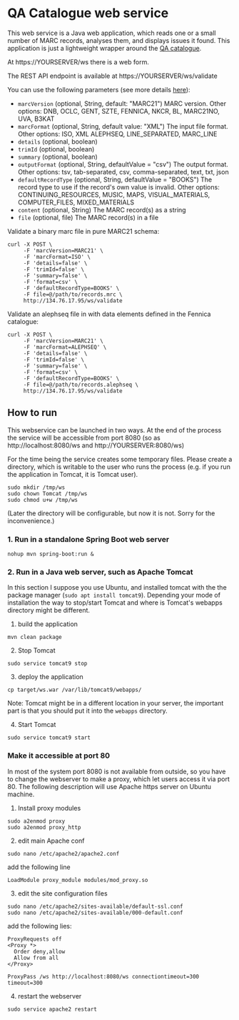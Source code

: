 # QA Catalogue web service

This web service is a Java web application, which reads one or a small number of MARC records, analyses them, and 
displays issues it found. This application is just a lightweight wrapper around the [QA catalogue](https://github.com/piraly/metadata-qa-marc). 

At https://YOURSERVER/ws there is a web form.

The REST API endpoint is available at https://YOURSERVER/ws/validate

You can use the following parameters (see more details [here](https://github.com/pkiraly/metadata-qa-marc#validating-marc-records)):

* `marcVersion` (optional, String, default: "MARC21") MARC version. Other options: DNB, OCLC, GENT, SZTE, FENNICA, NKCR, BL, MARC21NO, UVA, B3KAT
* `marcFormat` (optional, String, default value: "XML") The input file format. Other options: ISO, XML ALEPHSEQ, LINE_SEPARATED, MARC_LINE
* `details` (optional, boolean)
* `trimId` (optional, boolean)
* `summary` (optional, boolean)
* `outputFormat` (optional, String, defaultValue = "csv") The output format. Other options: tsv, tab-separated, csv, comma-separated, text, txt, json
* `defaultRecordType` (optional, String, defaultValue = "BOOKS") The record type to use if the record's own value is invalid. Other options: 
    CONTINUING_RESOURCES, MUSIC, MAPS, VISUAL_MATERIALS, COMPUTER_FILES, MIXED_MATERIALS
* `content` (optional, String) The MARC record(s) as a string
* `file` (optional, file) The MARC record(s) in a file

Validate a binary marc file in pure MARC21 schema:
```
curl -X POST \
     -F 'marcVersion=MARC21' \
     -F 'marcFormat=ISO' \
     -F 'details=false' \
     -F 'trimId=false' \
     -F 'summary=false' \
     -F 'format=csv' \
     -F 'defaultRecordType=BOOKS' \
     -F file=@/path/to/records.mrc \
     http://134.76.17.95/ws/validate
```

Validate an alephseq file in with data elements defined in the Fennica catalogue:

```
curl -X POST \
     -F 'marcVersion=MARC21' \
     -F 'marcFormat=ALEPHSEQ' \
     -F 'details=false' \
     -F 'trimId=false' \
     -F 'summary=false' \
     -F 'format=csv' \
     -F 'defaultRecordType=BOOKS' \
     -F file=@/path/to/records.alephseq \
     http://134.76.17.95/ws/validate
```


## How to run

This webservice can be launched in two ways. At the end of the process the service will be accessible from port 8080 
(so as http://localhost:8080/ws and http://YOURSERVER:8080/ws)

For the time being the service creates some temporary files. Please create a directory, which is writable to the user 
who runs the process (e.g. if you run the application in Tomcat, it is Tomcat user).

```
sudo mkdir /tmp/ws
sudo chown Tomcat /tmp/ws
sudo chmod u+w /tmp/ws
```

(Later the directory will be configurable, but now it is not. Sorry for the inconvenience.)

### 1. Run in a standalone Spring Boot web server
```
nohup mvn spring-boot:run &
```

### 2. Run in a Java web server, such as Apache Tomcat

In this section I suppose you use Ubuntu, and installed tomcat with the the package manager (`sudo apt install tomcat9`). 
Depending your mode of installation the way to stop/start Tomcat and where is Tomcat's webapps directory might be different.

1. build the application
```
mvn clean package
```

2. Stop Tomcat
```
sudo service tomcat9 stop
```

3. deploy the application
```
cp target/ws.war /var/lib/tomcat9/webapps/
```
Note: Tomcat might be in a different location in your server, the important part is that you should put it into the `webapps` directory.

4. Start Tomcat
```
sudo service tomcat9 start
```

### Make it accessible at port 80

In most of the system port 8080 is not available from outside, so you have to change the webserver to make a proxy, which let
users access it via port 80. The following description will use Apache https server on Ubuntu machine.

1. Install proxy modules

```
sudo a2enmod proxy
sudo a2enmod proxy_http
```

2. edit main Apache conf
```
sudo nano /etc/apache2/apache2.conf
```
add the following line

```
LoadModule proxy_module modules/mod_proxy.so
```

3. edit the site configuration files

```
sudo nano /etc/apache2/sites-available/default-ssl.conf
sudo nano /etc/apache2/sites-available/000-default.conf
```
add the following lies:

```
ProxyRequests off
<Proxy *>
  Order deny,allow
  Allow from all
</Proxy>

ProxyPass /ws http://localhost:8080/ws connectiontimeout=300 timeout=300
```

4. restart the webserver

```
sudo service apache2 restart
```

